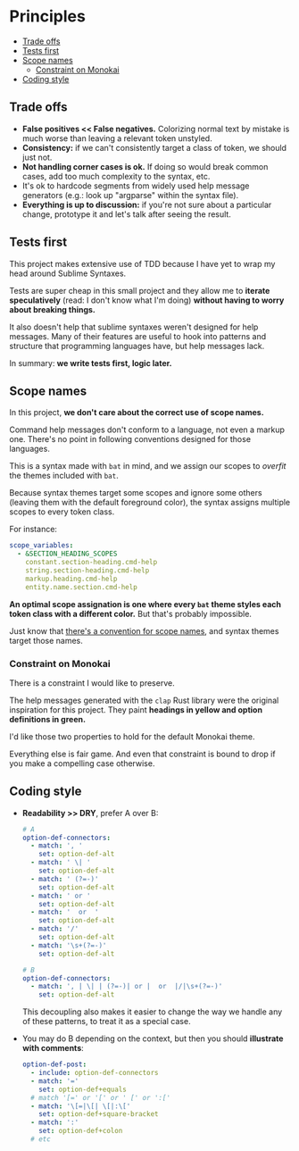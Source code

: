 # Principles

- [Trade offs](#trade-offs)
- [Tests first](#tests-first)
- [Scope names](#scope-names)
  * [Constraint on Monokai](#constraint-on-monokai)
- [Coding style](#coding-style)

## Trade offs

- **False positives << False negatives.** Colorizing normal text by mistake is much worse than leaving a relevant token unstyled.
- **Consistency:** if we can't consistently target a class of token, we should just not.
- **Not handling corner cases is ok.** If doing so would break common cases, add too much complexity to the syntax, etc.
- It's ok to hardcode segments from widely used help message generators (e.g.: look up "argparse" within the syntax file).
- **Everything is up to discussion:** if you're not sure about a particular change, prototype it and let's talk after seeing the result.

## Tests first

This project makes extensive use of TDD because I have yet to wrap my head around Sublime Syntaxes.

Tests are super cheap in this small project and they allow me to **iterate speculatively**
(read: I don't know what I'm doing) **without having to worry about breaking things.**

It also doesn't help that sublime syntaxes weren't designed for help messages.
Many of their features are useful to hook into patterns and structure that programming languages have, but help messages lack.

In summary: **we write tests first, logic later.**

## Scope names

In this project, **we don't care about the correct use of scope names.**

Command help messages don't conform to a language, not even a markup one. There's no point in following conventions designed for those languages.

This is a syntax made with `bat` in mind, and we assign our scopes to _overfit_ the themes included with `bat`.

Because syntax themes target some scopes and ignore some others (leaving them with the default foreground color), the syntax assigns multiple scopes to every token class.

For instance:

```yaml
scope_variables:
  - &SECTION_HEADING_SCOPES
    constant.section-heading.cmd-help
    string.section-heading.cmd-help
    markup.heading.cmd-help
    entity.name.section.cmd-help
```

**An optimal scope assignation is one where every `bat` theme styles each token class with a different color.** But that's probably impossible.

Just know that [there's a convention for scope names](https://www.sublimetext.com/docs/scope_naming.html), and syntax themes target those names.

### Constraint on Monokai

There is a constraint I would like to preserve.

The help messages generated with the `clap` Rust library were the original inspiration for this project.
They paint **headings in yellow and option definitions in green.**

I'd like those two properties to hold for the default Monokai theme.

Everything else is fair game. And even that constraint is bound to drop if you make a compelling case otherwise.

## Coding style

- **Readability >> DRY**, prefer A over B:

  ```yaml
  # A
  option-def-connectors:
    - match: ', '
      set: option-def-alt
    - match: ' \| '
      set: option-def-alt
    - match: ' (?=-)'
      set: option-def-alt
    - match: ' or '
      set: option-def-alt
    - match: '  or  '
      set: option-def-alt
    - match: '/'
      set: option-def-alt
    - match: '\s+(?=-)'
      set: option-def-alt
  ```

  ```yaml
  # B
  option-def-connectors:
    - match: ', | \| | (?=-)| or |  or  |/|\s+(?=-)'
      set: option-def-alt
  ```

  This decoupling also makes it easier to change the way we handle any of these patterns, to treat it as a special case.

- You may do B depending on the context, but then you should **illustrate with comments**:

  ```yaml
  option-def-post:
    - include: option-def-connectors
    - match: '='
      set: option-def+equals
    # match '[=' or '[' or ' [' or ':['
    - match: '\[=|\[| \[|:\['
      set: option-def+square-bracket
    - match: ':'
      set: option-def+colon
    # etc
  ```
